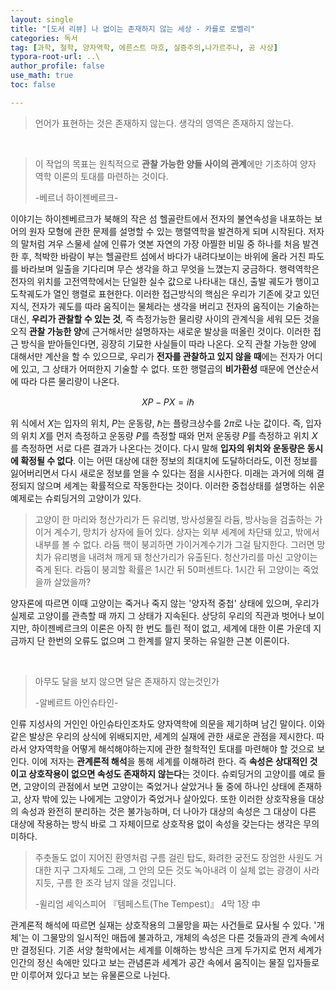 ```yaml
---
layout: single
title: "[도서 리뷰] 나 없이는 존재하지 않는 세상 - 카를로 로벨리"
categories: 독서
tag: [과학, 철학, 양자역학, 에른스트 마흐, 실증주의,나가르주나, 공 사상]
typora-root-url: ..\
author_profile: false
use_math: true
toc: false

---
```




> 언어가 표현하는 것은 존재하지 않는다. 생각의 영역은 존재하지 않는다.



&nbsp;



> 이 작업의 목표는 원칙적으로 **관찰 가능한 양들 사이의 관계**에만 기초하여 양자 역학 이론의 토대를 마련하는 것이다. 
>
> -베르너 하이젠베르크-

 이야기는 하이젠베르크가 북해의 작은 섬 헬골란트에서 전자의 불연속성을 내포하는 보어의 원자 모형에 관한 문제를 설명할 수 있는 행렬역학을 발견하게 되며 시작된다. 저자의 말처럼 겨우 스물세 살에 인류가 엿본 자연의 가장 아찔한 비밀 중 하나를 처음 발견한 후, 척박한 바람이 부는 헬골란트 섬에서 바다가 내려다보이는 바위에 올라 거친 파도를 바라보며 일출을 기다리며 무슨 생각을 하고 무엇을 느꼈는지 궁금하다. 행력역학은 전자의 위치를 고전역학에서는 단일한 실수 값으로 나타내는 대신, 출발 궤도가 행이고 도착궤도가 열인 행렬로 표현한다. 이러한 접근방식의 핵심은 우리가 기존에 갖고 있던 지식, 전자가 궤도를 따라 움직이는 물체라는 생각을 버리고 전자의 움직이는 기술하는 대신, **우리가 관찰할 수 있는 것**, 즉 측정가능한 물리량 사이의 관계식을 세워 모든 것을 오직 **관찰 가능한 양**에 근거해서만 설명하자는 새로운 발상을 떠올린 것이다. 이러한 접근 방식을 받아들인다면, 굉장히 기묘한 사실들이 따라 나온다. 오직 관찰 가능한 양에 대해서만 계산을 할 수 있으므로, 우리가 **전자를 관찰하고 있지 않을 때**에는 전자가 어디에 있고, 그 상태가 어떠한지 기술할 수 없다. 또한 행렬곱의 **비가환성** 때문에 연산순서에 따라 다른 물리량이 나온다.


$$
XP - PX = i\hbar
$$
 

위 식에서 $X$는 입자의 위치, $P$는 운동량, $\hbar$는 플랑크상수를 $2\pi$로 나눈 값이다. 즉, 입자의 위치 $X$를 먼저 측정하고 운동량 $P$를 측정할 때와 먼저 운동량 $P$를 측정하고 위치 $X$를 측정하면 서로 다른 결과가 나온다는 것이다. 다시 말해 **입자의 위치와 운동량은 동시에 확정될 수 없다**. 이는 어떤 대상에 대한 정보의 최대치에 도달하더라도, 이전 정보를 잃어버리면서 다시 새로운 정보를 얻을 수 있다는 점을 시사한다. 미래는 과거에 의해 결정되지 않으며 세계는 확률적으로 작동한다는 것이다. 이러한 중첩상태를 설명하는 쉬운 예제로는 슈뢰딩거의 고양이가 있다.



>고양이 한 마리와 청산가리가 든 유리병, 방사성물질 라듐, 방사능을 검출하는 가이거 계수기, 망치가 상자에 들어 있다. 상자는 외부 세계에 차단돼 있고, 밖에서 내부를 볼 수 없다. 라듐 핵이 붕괴하면 가이거계수기가 그걸 탐지한다. 그러면 망치가 유리병을 내려쳐 깨게 돼 청산가리가 유출된다. 청산가리를 마신 고양이는 죽게 된다. 라듐이 붕괴할 확률은 1시간 뒤 50퍼센트다. 1시간 뒤 고양이는 죽었을까 살았을까?

 

양자론에 따르면 이때 고양이는 죽거나 죽지 않는 '양자적 중첩' 상태에 있으며, 우리가 실제로 고양이를 관측할 때 까지 그 상태가 지속된다.  상당히 우리의 직관과 벗어나 보이지만, 하이젠베르크의 이론은 아직 한 번도 틀린 적이 없고, 세계에 대한 이론 가운데 지금까지 단 한번의 오류도 없으며 그 한계를 알지 못하는 유일한 근본 이론이다.



&nbsp;



> 아무도 달을 보지 않으면 달은 존재하지 않는것인가
>
> -알베르트 아인슈타인-

 인류 지성사의 거인인 아인슈타인조차도 양자역학에 의문을 제기하며 남긴 말이다. 이와 같은 발상은 우리의 상식에 위배되지만,  세계의 실재에 관한 새로운 관점을 제시한다. 따라서 양자역학을 어떻게 해석해야하는지에 관한 철학적인 토대를 마련해야 할 것으로 보인다. 이에 저자는 **관계론적 해석**을 통해 세계를 이해하려 한다. 즉 **속성은 상대적인 것이고 상호작용이 없으면 속성도 존재하지 않는다**는 것이다. 슈뢰딩거의 고양이를 예로 들면,  고양이의 관점에서 보면 고양이는 죽었거나 살았거나 둘 중에 하나인 상태에 존재하고, 상자 밖에 있는 나에게는 고양이가 죽었거나 살아있다. 또한 이러한 상호작용을 대상의 속성과 완전히 분리하는 것은 불가능하며, 더 나아가 대상의 속성은 그 대상이 다른 대상에 작용하는 방식 바로 그 자체이므로 상호작용 없이 속성을 갖는다는 생각은 무의미하다.





> 주춧돌도 없이 지어진 환영처럼 구름 걸린 탑도, 화려한 궁전도 장엄한 사원도 거대한 지구 그자체도 그래, 그 안의 모든 것도 녹아내려 이 실체 없는 광경이 사라지듯, 구름 한 조각 남지 않을 것입니다.
>
> -윌리엄 셰익스피어 『템페스트(The Tempest)』 4막 1장 中

관계론적 해석에 따르면 실재는 상호작용의 그물망을 짜는 사건들로 묘사될 수 있다. '개체'는 이 그물망의 일시적인 매듭에 불과하고, 개체의 속성은 다른 것들과의 관계 속에서만 결정된다. 기존 서양 철학에서는 세계를 이해하는 방식은 크게 두가지로 먼저 세계가 인간의 정신 속에만 있다고 보는 관념론과 세계가 공간 속에서 움직이는 물질 입자들로만 이루어져 있다고 보는 유물론으로 나뉜다.